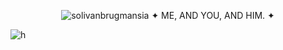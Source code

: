 <p align="center"> <img src="https://komarev.com/ghpvc/?username=solivanbrugmansia&label=　　SOLBLAZE　🦚🗝　　　&color=306328&style=flat" alt="solivanbrugmansia" />
✦ ME, AND YOU, AND HIM. ✦

![h](https://files.catbox.moe/5cym8f.png)